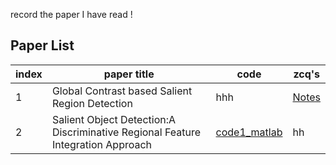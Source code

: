 record the paper I have read !  

## Paper List
|index|paper title|code|zcq's
|---|---|---|---
|1|Global Contrast based Salient Region Detection|hhh|[Notes](https://github.com/Gloria971111/Salient-Region-Detection/tree/master/Step1%EF%BC%9AGlobal%20Contrast%20based%20Salient%20Region%20Detection)
|2|Salient Object Detection:A Discriminative Regional Feature Integration Approach|[code1_matlab](https://github.com/playerkk/drfi_matlab)|hh
